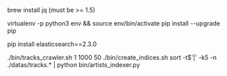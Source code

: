 brew install jq
(must be >= 1.5)

virtualenv -p python3 env && source env/bin/activate
pip install --upgrade pip

pip install elasticsearch==2.3.0

./bin/tracks_crawler.sh 1 1000 50
./bin/create_indices.sh
sort -t$'\|' -k5 -n ./datas/tracks.* | python bin/artists_indexer.py
